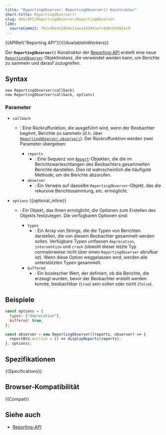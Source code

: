```yaml
---
title: "ReportingObserver: ReportingObserver() Konstruktor"
short-title: ReportingObserver()
slug: Web/API/ReportingObserver/ReportingObserver
l10n:
  sourceCommit: 702cd9e4d2834e13aea345943efc8d0c03d92ec9
---
```


{{APIRef("Reporting API")}}{{AvailableInWorkers}}

Der **`ReportingObserver()`** Konstruktor der [Reporting-API](/de/docs/Web/API/Reporting_API) erstellt eine neue [`ReportingObserver`](/de/docs/Web/API/ReportingObserver) Objektinstanz, die verwendet werden kann, um Berichte zu sammeln und darauf zuzugreifen.

## Syntax

```js-nolint
new ReportingObserver(callback)
new ReportingObserver(callback, options)
```

### Parameter

- `callback`

  - : Eine Rückruffunktion, die ausgeführt wird, wenn der Beobachter beginnt, Berichte zu sammeln (d.h. über [`ReportingObserver.observe()`](/de/docs/Web/API/ReportingObserver/observe)). Der Rückruffunktion werden zwei Parameter übergeben:

    - `reports`
      - : Eine Sequenz von [`Report`](/de/docs/Web/API/Report)-Objekten, die die im Berichtswarteschlangen des Beobachters gesammelten Berichte darstellen. Dies ist wahrscheinlich die häufigste Methode, um die Berichte abzurufen.
    - `observer`
      - : Ein Verweis auf dasselbe `ReportingObserver`-Objekt, das die rekursive Berichtssammlung, etc. ermöglicht.

- `options` {{optional_inline}}

  - : Ein Objekt, das Ihnen ermöglicht, die Optionen zum Erstellen des Objekts festzulegen. Die verfügbaren Optionen sind:

    - `types`
      - : Ein Array von Strings, die die Typen von Berichten darstellen, die von diesem Beobachter gesammelt werden sollen. Verfügbare Typen umfassen `deprecation`, `intervention` und `crash` (obwohl dieser letzte Typ normalerweise nicht über einen `ReportingObserver` abrufbar ist). Wenn diese Option weggelassen wird, werden alle unterstützten Typen gesammelt.
    - `buffered`
      - : Ein boolescher Wert, der definiert, ob die Berichte, die erzeugt wurden, bevor der Beobachter erstellt werden konnte, beobachtbar (`true`) sein sollen oder nicht (`false`).

## Beispiele

```js
const options = {
  types: ["deprecation"],
  buffered: true,
};

const observer = new ReportingObserver((reports, observer) => {
  reportBtn.onclick = () => displayReports(reports);
}, options);
```

## Spezifikationen

{{Specifications}}

## Browser-Kompatibilität

{{Compat}}

## Siehe auch

- [Reporting-API](/de/docs/Web/API/Reporting_API)
